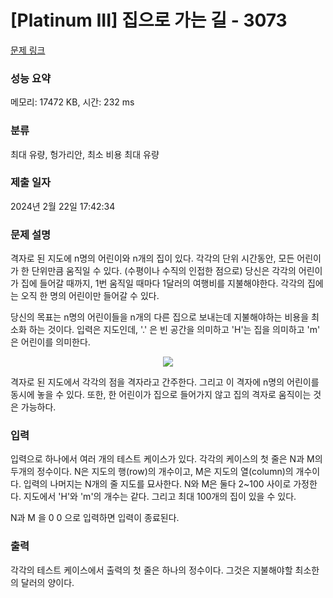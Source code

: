 # [Platinum III] 집으로 가는 길 - 3073 

[문제 링크](https://www.acmicpc.net/problem/3073) 

### 성능 요약

메모리: 17472 KB, 시간: 232 ms

### 분류

최대 유량, 헝가리안, 최소 비용 최대 유량

### 제출 일자

2024년 2월 22일 17:42:34

### 문제 설명

<p>격자로 된 지도에 n명의 어린이와 n개의 집이 있다. 각각의 단위 시간동안, 모든 어린이가 한 단위만큼 움직일 수 있다. (수평이나 수직의 인접한 점으로) 당신은 각각의 어린이가 집에 들어갈 때까지, 1번 움직일 때마다 1달러의 여행비를 지불해야한다. 각각의 집에는 오직 한 명의 어린이만 들어갈 수 있다. </p>

<p>당신의 목표는 n명의 어린이들을 n개의 다른 집으로 보내는데 지불해야하는 비용을 최소화 하는 것이다. 입력은 지도인데, '.' 은 빈 공간을 의미하고 'H'는 집을 의미하고 'm' 은 어린이를 의미한다.</p>

<p style="text-align:center"><img src="https://onlinejudgeimages.s3-ap-northeast-1.amazonaws.com/userupload/ssilb4/20160211/e301c27aa0276f6afe17860e8e6e0b8e.png"></p>

<p>격자로 된 지도에서 각각의 점을 격자라고 간주한다. 그리고 이 격자에 n명의 어린이를 동시에 놓을 수 있다. 또한, 한 어린이가 집으로 들어가지 않고 집의 격자로 움직이는 것은 가능하다.</p>

### 입력 

 <p>입력으로 하나에서 여러 개의 테스트 케이스가 있다. 각각의 케이스의 첫 줄은 N과 M의 두개의 정수이다. N은 지도의 행(row)의 개수이고, M은 지도의 열(column)의 개수이다. 입력의 나머지는 N개의 줄 지도를 묘사한다. N와 M은 둘다 2~100 사이로 가정한다. 지도에서 'H'와 'm'의 개수는 같다. 그리고 최대 100개의 집이 있을 수 있다.</p>

<p>N과 M 을 0 0 으로 입력하면 입력이 종료된다.</p>

### 출력 

 <p>각각의 테스트 케이스에서 출력의 첫 줄은 하나의 정수이다. 그것은 지불해야할 최소한의 달러의 양이다.</p>

